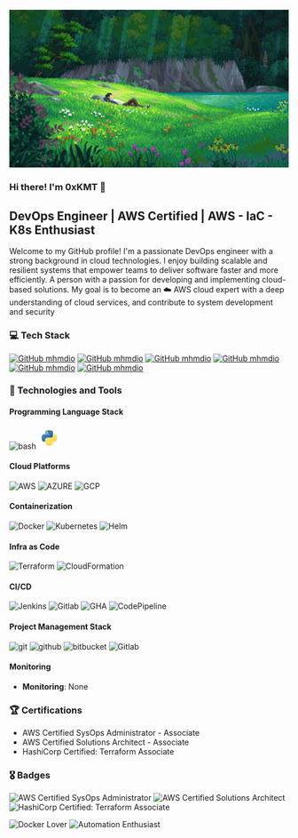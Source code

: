 ![Pixel Image](./peakpx.jpg)

### Hi there! I'm 0xKMT 👋

## DevOps Engineer | AWS Certified | AWS - IaC - K8s Enthusiast

Welcome to my GitHub profile! I'm a passionate DevOps engineer with a strong background in cloud technologies. I enjoy building scalable and resilient systems that empower teams to deliver software faster and more efficiently. A person with a passion for developing and implementing cloud-based solutions. My goal is to become an :cloud: AWS cloud expert with a deep understanding of cloud services, and contribute to system development and security

### :computer: Tech Stack
[![GitHub mhmdio](https://img.shields.io/badge/Amazon_AWS-FF9900?style=for-the-badge&logo=amazonaws&logoColor=white)](https://aws.amazon.com/)
[![GitHub mhmdio](https://img.shields.io/badge/Terraform-7B42BC?style=for-the-badge&logo=terraform&logoColor=white)](https://terraform.io)
[![GitHub mhmdio](https://img.shields.io/badge/Docker-2CA5E0?style=for-the-badge&logo=docker&logoColor=white)](https://docker.com/)
[![GitHub mhmdio](https://img.shields.io/badge/Kubernetes-326ce5?style=for-the-badge&logo=kubernetes&logoColor=white)](https://kubernetes.io/)
[![GitHub mhmdio](https://img.shields.io/badge/CI%2FCD-4285F4?style=for-the-badge&logo=ci&logoColor=white)](https://en.wikipedia.org/wiki/CI/CD)
[![GitHub mhmdio](https://img.shields.io/badge/Python-3776AB?style=for-the-badge&logo=python&logoColor=white)](https://www.python.org/)


### 🔧 Technologies and Tools

#### Programming Language Stack

<p align="left"><img src="https://images-wixmp-ed30a86b8c4ca887773594c2.wixmp.com/i/3e1f6e5c-5238-4ecc-a0d5-f2deff1e4fb4/dcge67r-261eb5af-66f8-4786-94ac-bd535876fd45.png" alt="bash" title="bash" title="bash" width="40" height="40"/>  <img src="https://raw.githubusercontent.com/github/explore/80688e429a7d4ef2fca1e82350fe8e3517d3494d/topics/python/python.png" alt="python" title="python" width="40" height="40"/> <img </p>

#### Cloud Platforms

<p align="left"><img src="https://kineticit.com.au/wp-content/uploads/2022/10/AWS_logo-600x600.png" alt="AWS" title="AWS" width="40" height="40"/>  <img src="https://seeklogo.com/images/M/microsoft-azure-logo-2575D39E82-seeklogo.com.png" alt="AZURE" title="AZURE" width="40" height="40"/> <img src="https://upload.wikimedia.org/wikipedia/commons/0/01/Google-cloud-platform.svg" alt="GCP" title="GCP" width="40" height="40"/> </p>

#### Containerization

<p align="left"><img src="https://www.svgrepo.com/show/331370/docker.svg" alt="Docker" title="Docker" width="40" height="40"/>  <img src="https://upload.wikimedia.org/wikipedia/commons/3/39/Kubernetes_logo_without_workmark.svg" alt="Kubernetes" title="Kubernetes" width="40" height="40"/> <img src="https://seeklogo.com/images/H/helm-logo-9208DB3EE5-seeklogo.com.png" alt="Helm" title="Helm" width="40" height="40"/></p>

#### Infra as Code

<p align="left"><img src="https://www.svgrepo.com/show/448253/terraform.svg" alt="Terraform" title="Terraform" width="40" height="40"/>  <img src="https://seeklogo.com/images/A/aws-cloudformation-logo-DC5BFACFDC-seeklogo.com.png" alt="CloudFormation" title="CloudFormation" width="40" height="40"/></p>

#### CI/CD

<p align="left"><img src="https://upload.wikimedia.org/wikipedia/commons/thumb/e/e9/Jenkins_logo.svg/1200px-Jenkins_logo.svg.png" alt="Jenkins" title="Jenkins" width="40" height="40"/>  <img src="https://cdn.worldvectorlogo.com/logos/gitlab.svg" alt="Gitlab" title="Gitlab" width="40" height="40"/> <img src="https://me-dutour-mathieu.gallerycdn.vsassets.io/extensions/me-dutour-mathieu/vscode-github-actions/3.0.1/1596182639279/Microsoft.VisualStudio.Services.Icons.Default" alt="GHA" title="GHA" width="40" height="40"/> <img src="https://encrypted-tbn0.gstatic.com/images?q=tbn:ANd9GcTNwXa0vIEvqj7sZR55ZzQ7vSNliAWe6xOEdw&s" alt="CodePipeline" title="CodePipeline" width="40" height="40"/></p>

#### Project Management Stack

<p align="left"><img src="https://www.vectorlogo.zone/logos/git-scm/git-scm-icon.svg" alt="git" title="git" width="40" height="40"/>  <img src="https://www.vectorlogo.zone/logos/github/github-icon.svg" alt="github" title="github" width="40" height="40"/> <img src="https://cdn.worldvectorlogo.com/logos/bitbucket-icon.svg" alt="bitbucket" title="bitbucket" width="40" height="40"/> <img src="https://cdn.worldvectorlogo.com/logos/gitlab.svg" alt="Gitlab" title="Gitlab" width="40" height="40"/></p>

#### Monitoring
- **Monitoring**: None

### 🏆 Certifications

- AWS Certified SysOps Administrator - Associate
- AWS Certified Solutions Architect - Associate
- HashiCorp Certified: Terraform Associate

### 🎖️ Badges

![AWS Certified SysOps Administrator](https://img.shields.io/badge/AWS%20Certified-SysOps%20Administrator-FF9900?style=for-the-badge)
![AWS Certified Solutions Architect](https://img.shields.io/badge/AWS%20Certified-Solutions%20Architect-FF9900?style=for-the-badge)
![HashiCorp Certified: Terraform Associate](https://img.shields.io/badge/HashiCorp%20Certified-Terraform%20Associate-486C8D?style=for-the-badge)

![Docker Lover](https://img.shields.io/badge/Docker-Lover-2496ED?style=for-the-badge)
![Automation Enthusiast](https://img.shields.io/badge/Automation-Enthusiast-00C7B7?style=for-the-badge)
